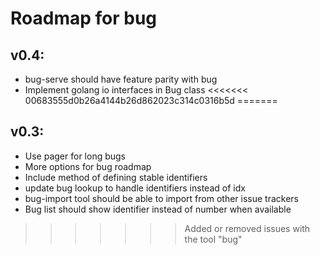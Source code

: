 # Roadmap for bug

## v0.4:
- bug-serve should have feature parity with bug
- Implement golang io interfaces in Bug class
<<<<<<< 00683555d0b26a4144b26d862023c314c0316b5d
=======

## v0.3:
- Use pager for long bugs
- More options for bug roadmap
- Include method of defining stable identifiers
- update bug lookup to handle identifiers instead of idx
- bug-import tool should be able to import from other issue trackers
- Bug list should show identifier instead of number when available
>>>>>>> Added or removed issues with the tool "bug"
